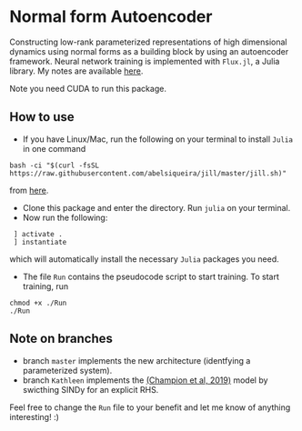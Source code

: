 # Normal form Autoencoder
 Constructing low-rank parameterized representations of high dimensional dynamics using normal forms as a building block by using an autoencoder framework. Neural network training is implemented with `Flux.jl`, a Julia library.
 My notes are available [here](https://www.overleaf.com/read/vwqwrnpjvrtn).
 
 Note you need CUDA to run this package.
 
 ## How to use
 - If you have Linux/Mac, run the following on your terminal to install `Julia`  in one command 
 ```
 bash -ci "$(curl -fsSL https://raw.githubusercontent.com/abelsiqueira/jill/master/jill.sh)"
 ```
 from [here](https://github.com/abelsiqueira/jill). 
 - Clone this package and enter the directory. Run `julia` on your terminal.
 - Now run the following:
```
 ] activate .
 ] instantiate
 ```
which will automatically install the necessary `Julia` packages you need.

- The file `Run` contains the pseudocode script to start training. To start training, run
```
chmod +x ./Run
./Run
```
## Note on branches
- branch `master` implements the new architecture (identfying a parameterized system).
- branch `Kathleen` implements the [(Champion et al, 2019)](https://www.pnas.org/content/116/45/22445.abstract) model by swicthing SINDy for an explicit RHS.

Feel free to change the `Run` file to your benefit and let me know of anything interesting! :)
